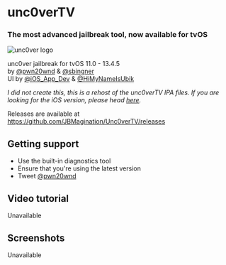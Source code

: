 # unc0verTV
### The most advanced jailbreak tool, now available for tvOS
![unc0ver logo](https://github.com/JBMagination/UndecimusTV/raw/master/ZZZZFlattenedImage-1.1_Normal.png)

unc0ver jailbreak for tvOS 11.0 - 13.4.5<br/>
by [@pwn20wnd](https://twitter.com/Pwn20wnd) & [@sbingner](https://twitter.com/sbingner)<br/>
UI by [@iOS_App_Dev](https://twitter.com/iOS_App_Dev) & [@HiMyNameIsUbik](https://twitter.com/HiMyNameIsUbik)<br/>

*I did not create this, this is a rehost of the unc0verTV IPA files. If you are looking for the iOS version, please head [here](https://github.com/pwn20wndstuff/Undecimus).*

Releases are available at https://github.com/JBMagination/Unc0verTV/releases

## Getting support
* Use the built-in diagnostics tool
* Ensure that you're using the latest version
* Tweet [@pwn20wnd](https://twitter.com/Pwn20wnd)

## Video tutorial
Unavailable

## Screenshots
Unavailable
